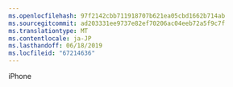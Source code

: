 ```yaml
---
ms.openlocfilehash: 97f2142cbb711918707b621ea05cbd1662b714ab
ms.sourcegitcommit: ad203331ee9737e82ef70206ac04eeb72a5f9c7f
ms.translationtype: MT
ms.contentlocale: ja-JP
ms.lasthandoff: 06/18/2019
ms.locfileid: "67214636"
---
```

iPhone